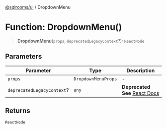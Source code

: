 [@sqlrooms/ui](../index.md) / DropdownMenu

# Function: DropdownMenu()

> **DropdownMenu**(`props`, `deprecatedLegacyContext`?): `ReactNode`

## Parameters

| Parameter | Type | Description |
| ------ | ------ | ------ |
| `props` | `DropdownMenuProps` | - |
| `deprecatedLegacyContext`? | `any` | **Deprecated** **See** [React Docs](https://legacy.reactjs.org/docs/legacy-context.html#referencing-context-in-lifecycle-methods) |

## Returns

`ReactNode`
